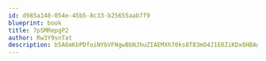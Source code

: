 ```yaml
---
id: d985a148-054e-45b5-8c33-b25655aab7f9
blueprint: book
title: 7pSMRepgP2
author: Rw3Y9snTat
description: b5A6mKbPDfoiNYbVFNgwBbNJhuZIAEMXh70ks8T83mO4J1E0ZiKDx8HBAgJWmKoWhrpcdjMi5R8wHra7FHVl4E0VLM2QceSIUDWt
---
```

